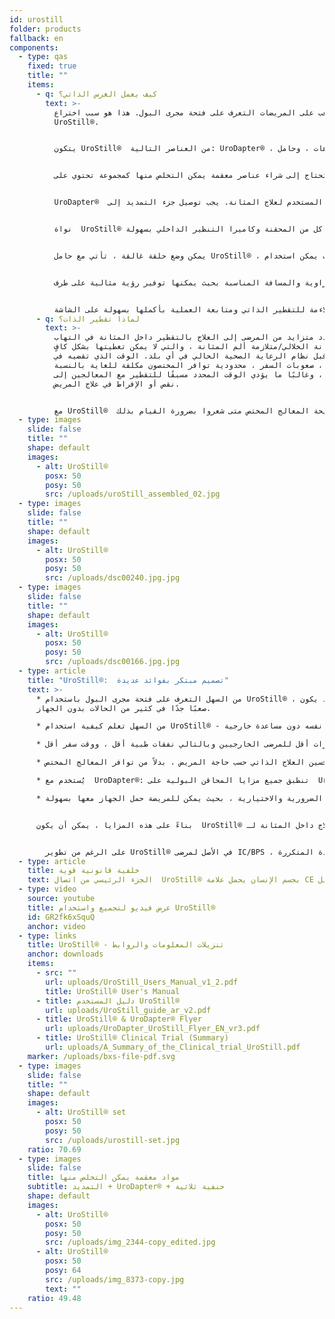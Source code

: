 ```yaml
---
id: urostill
folder: products
fallback: en
components:
  - type: qas
    fixed: true
    title: ""
    items:
      - q: كيف يعمل الغرس الذاتي؟
        text: >-
          من الصعب على المريضات التعرف على فتحة مجرى البول. هذا هو سبب اختراع
          UroStill®.


          يتكون UroStill®  من العناصر التالية: UroDapter® ، ملحق التمديد ، الغلق ثلاثي الاتجاهات ، وحامل UroStill®  (للحقن سعة 50 مل). أجزائه الاختيارية هي الكاميرا و الكمبيوتر اللوحي وحامل الكمبيوتر اللوحي. يمكنك شراؤها ، أو يمكنك شراؤها بنفسك في مكان آخر.


          لكل عملية تقطير ، ستحتاج إلى شراء عناصر معقمة يمكن التخلص منها كمجموعة تحتوي على UroDapter® ، وملحق التمديد وضغط ثلاثي.


          UroDapter®  هو الجزء الوحيد الذي يدخل طرفه فتحة مجرى البول لتوصيل المحلول المستخدم لعلاج المثانة. يجب توصيل جزء التمديد إلى  UroDapter® والغلق ثلاثي الاتجاهات بالامتداد والمحاقن. ينقل هذان العنصران المحلول من المحقنة إلى UroDapter®.​


          نواة  UroStill® هو حامل بلاستيكي (غير القابل للتبديل) ، والذي يحمل كل من المحقنة وكاميرا التنظير الداخلي بسهولة.


          يمكن وضع حلقة غالقة ، تأتي مع حامل UroStill® ، يمكن وضعها في الحامل ، بحيث يمكن استخدام UroStill® مع محاقن 20 مل أيضًا. (لم يتم تضمين حقنة الدواء).


          يتم تثبيت كاميرا التنظير الداخلي بالزاوية والمسافة المناسبة بحيث يمكنها توفير رؤية مثالية على طرف UroDapter® وفتحة مجرى البول. (يمكن للكاميرا أن تضيء الفتحة لأنها تحتوي على مصابيح LED مدمجة).  يمكن رؤية صورة الكاميرا على أي هاتف ذكي متوافق أو كمبيوتر لوحي أو كمبيوتر شخصي وما إلى ذلك. يمكن وضع الأجهزة الصغيرة مثل الهواتف أو الأجهزة اللوحية على حامل. الكاميرا (6LED و micro USB و 7 مم  (CA00523الحامل والجهاز الذكي توصيتنا: (Huawei Media Pad T3 8.0 16GB) اختياري.


          يمكن للمريض العثور على الوضعية الأكثر ملاءمة للتقطير الذاتي ومتابعة العملية بأكملها بسهولة على الشاشة.
      - q: لماذا تقطير الذات؟
        text: >-
          يحتاج عدد متزايد من المرضى إلى العلاج بالتقطير داخل المثانة في التهاب
          المثانة الخلالي/متلازمة ألم المثانة ، والتي لا يمكن تغطيتها بشكل كافٍ
          من قبل نظام الرعاية الصحية الحالي في أي بلد. الوقت الذي تقضيه في
          الزيارة ، صعوبات السفر ، محدودية توافر المختصون مكلفة للغاية بالنسبة
          للمرضى ، وغالبًا ما يؤدي الوقت المحدد مسبقًا للتقطير مع المعالجين إلى
          نقص أو الإفراط في علاج المريض.


          مع UroStill®  يمكن للمرضى علاج أنفسهم في إطار نصيحة المعالج المختص متى شعروا بضرورة القيام بذلك.
  - type: images
    slide: false
    title: ""
    shape: default
    images:
      - alt: UroStill®
        posx: 50
        posy: 50
        src: /uploads/uroStill_assembled_02.jpg
  - type: images
    slide: false
    title: ""
    shape: default
    images:
      - alt: UroStill®
        posx: 50
        posy: 50
        src: /uploads/dsc00240.jpg.jpg
  - type: images
    slide: false
    title: ""
    shape: default
    images:
      - alt: UroStill®
        posx: 50
        posy: 50
        src: /uploads/dsc00166.jpg.jpg
  - type: article
    title: "UroStill®:  تصميم مبتكر بفوائد عديدة"
    text: >-
      * من السهل التعرف على فتحة مجرى البول باستخدام UroStill® ، والذي قد يكون
      صعبًا جدًا في كثير من الحالات بدون الجهاز.

      * من السهل تعلم كيفية استخدام UroStill® - بمجرد حدوث ذلك ، يمكن للمريض علاج نفسه دون مساعدة خارجية.

      * الاستخدام الذاتي يؤدي إلى زيارات أقل للمرضى الخارجيين وبالتالي نفقات طبية أقل ، ووقت سفر أقل.

      * يمكن تحسين العلاج الذاتي حسب حاجة المريض ، بدلاً من توافر المعالج المختص.

      * يُستخدم مع  UroDapter®: تنطبق جميع مزايا المحاقن البولية على  UroStill® أيضًا.

      * يأتي بحقيبة عملية لوضع جميع العناصر الضرورية والاختيارية ، بحيث يمكن للمريضة حمل الجهاز معها بسهولة.


      بناءً على هذه المزايا ، يمكن أن يكون  UroStill® هو مستقبل العلاج داخل المثانة لـ. IC/BPS


        على الرغم من تطوير UroStill® في الأصل لمرضى IC/BPS ، إلا أنه يمكن استخدامه لبعض الحالات الأخرى ، مثل التهاب المثانة الإشعاعي بعد السرطان وإلتهابات المسالك البولية الشديدة المتكررة.
  - type: article
    title: خلفية قانونية قوية
    text: الجزء الرئيسي من اتصال  UroStill® بجسم الإنسان يحمل علامة CE وتسجيل .FDA
  - type: video
    source: youtube
    title: عرض فيديو لتجميع واستخدام UroStill®
    id: GR2fk6xSquQ
    anchor: video
  - type: links
    title: UroStill® - تنزيلات المعلومات والروابط
    anchor: downloads
    items:
      - src: ""
        url: uploads/UroStill_Users_Manual_v1_2.pdf
        title: UroStill® User's Manual
      - title: دليل المستخدم UroStill®
        url: uploads/UroStill_guide_ar_v2.pdf
      - title: UroStill® & UroDapter® Flyer
        url: uploads/UroDapter_UroStill_Flyer_EN_vr3.pdf
      - title: UroStill® Clinical Trial (Summary)
        url: uploads/A_Summary_of_the_Clinical_trial_UroStill.pdf
    marker: /uploads/bxs-file-pdf.svg
  - type: images
    slide: false
    title: ""
    shape: default
    images:
      - alt: UroStill® set
        posx: 50
        posy: 50
        src: /uploads/urostill-set.jpg
    ratio: 70.69
  - type: images
    slide: false
    title: مواد معقمة يمكن التخلص منها
    subtitle: التمديد + UroDapter® + حنفية ثلاثية
    shape: default
    images:
      - alt: UroStill®
        posx: 50
        posy: 50
        src: /uploads/img_2344-copy_edited.jpg
      - alt: UroStill®
        posx: 50
        posy: 64
        src: /uploads/img_8373-copy.jpg
        text: ""
    ratio: 49.48
---
```

